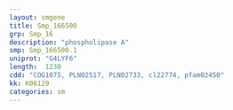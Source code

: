 ```yaml
---
layout: smgene
title: Smp_166500
grp: Smp_16
description: "phospholipase A"
smp: Smp_166500.1
uniprot: "G4LYF6"
length:  1230
cdd: "COG1075, PLN02517, PLN02733, cl22774, pfam02450"
kk: K06129
categories: sm
---
```

